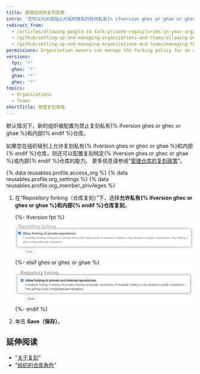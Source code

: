 ```yaml
---
title: 管理组织的复刻政策
intro: '您可以允许或阻止对组织拥有的任何私有{% ifversion ghes or ghae or ghec %} 和内部{% endif %} 仓库进行复刻。'
redirect_from:
  - /articles/allowing-people-to-fork-private-repositories-in-your-organization
  - /github/setting-up-and-managing-organizations-and-teams/allowing-people-to-fork-private-repositories-in-your-organization
  - /github/setting-up-and-managing-organizations-and-teams/managing-the-forking-policy-for-your-organization
permissions: Organization owners can manage the forking policy for an organization.
versions:
  fpt: '*'
  ghes: '*'
  ghae: '*'
  ghec: '*'
topics:
  - Organizations
  - Teams
shortTitle: 管理复刻策略
---
```


默认情况下，新的组织被配置为禁止复刻私有{% ifversion ghes or ghec or ghae %}和内部{% endif %}仓库。

如果您在组织级别上允许复刻私有{% ifversion ghes or ghec or ghae %}和内部{% endif %}仓库，则还可以配置复刻特定{% ifversion ghes or ghec or ghae %}或内部{% endif %}仓库的能力。 更多信息请参阅“[管理仓库的复刻政策](/github/administering-a-repository/managing-the-forking-policy-for-your-repository)”。

{% data reusables.profile.access_org %}
{% data reusables.profile.org_settings %}
{% data reusables.profile.org_member_privileges %}
1. 在“Repository forking（仓库复刻）”下，选择**允许私有{% ifversion ghec or ghes or ghae %}和内部{% endif %}仓库复刻**。

   {%- ifversion fpt %}
   ![允许或禁止组织复刻的复选框](/assets/images/help/repository/allow-disable-forking-fpt.png)
   {%- elsif ghes or ghec or ghae %}
   ![允许或禁止组织复刻的复选框](/assets/images/help/repository/allow-disable-forking-organization.png)
   {%- endif %}
6. 单击 **Save（保存）**。

## 延伸阅读

- "[关于复刻](/pull-requests/collaborating-with-pull-requests/working-with-forks/about-forks)"
- "[组织的仓库角色](/organizations/managing-access-to-your-organizations-repositories/repository-roles-for-an-organization)"

